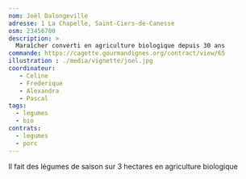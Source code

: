 ```yaml
---
nom: Joël Dalongeville
adresse: 1 La Chapelle, Saint-Ciers-de-Canesse
osm: 23456700
description: >
  Maraîcher converti en agriculture biologique depuis 30 ans
commande: https://cagette.gourmandignes.org/contract/view/65
illustration : ./media/vignette/joel.jpg
coordinateur: 
   - Celine
   - Frederique
   - Alexandra
   - Pascal
tags:
  - legumes
  - bio
contrats: 
  - legumes
  - porc
---
```


Il fait des légumes de saison sur 3 hectares en agriculture biologique